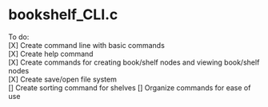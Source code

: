 # bookshelf_CLI.c

To do:  
  [X]  Create command line with basic commands  
  [X]  Create help command  
  [X]  Create commands for creating book/shelf nodes and viewing book/shelf nodes  
  [X]  Create save/open file system  
  []  Create sorting command for shelves
  []  Organize commands for ease of use
